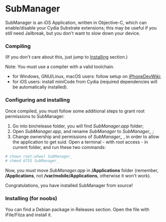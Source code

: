 # SubManager

SubManager is an iOS Application, written in Objective-C, which can enable/disable your Cydia Substrate extensions; this may be useful if you still need Jailbreak, but you don't want to slow down your device.

### Compiling

(If you don't care about this, just jump to [Installing](#installing-for-noobs) section.)

Note: You must use a compiler with a valid toolchain. 
 - for Windows, GNU/Linux, macOS users: follow setup on [iPhoneDevWiki](http://iphonedevwiki.net/index.php/Theos/Setup);
- for iOS users: install miniCode from Cydia (required dependencies will be automatically installed).

### Configuring and installing

Once compiled, you must follow some additional steps to grant root permissions to SubManager:
1. Go into bin/release folder, you will find *SubManager.app* folder;
2. Open *SubManager.app*, and rename *SubManager* to *SubManager_* ;
3. Change ownership and permissions of *SubManager_* , in order to allow the application to get suid. Open a terminal - with root access - in current folder, and run these two commands:
```bash
# chown root:wheel SubManager_
# chmod 6755 SubManager_
```
Now, you must move *SubManager.app* in **/Applications** folder (remember, **/Applications**, not **/var/mobile/Applications**, otherwise it won't work).

Congratulations, you have installed SubManager from source!

### Installing (for noobs)

You can find a Debian package in Releases section. Open the file with iFile/Filza and install it.

